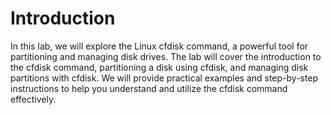 # Introduction

In this lab, we will explore the Linux cfdisk command, a powerful tool for partitioning and managing disk drives. The lab will cover the introduction to the cfdisk command, partitioning a disk using cfdisk, and managing disk partitions with cfdisk. We will provide practical examples and step-by-step instructions to help you understand and utilize the cfdisk command effectively.
